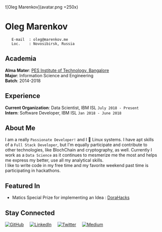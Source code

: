 ![Oleg Marenkov](avatar.png =250x)

# **Oleg Marenkov**

       E-mail  : oleg@marenkov.me
       Loc.    : Novosibirsk, Russia

## __Academia__

__Alma Mater__: [PES Institute of Technology, Bangalore](https://www.pes.edu/)  
__Major__: Information Science and Engineering  
__Batch__: 2014-2018

## __Experience__
__Current Organization__: Data Scientist, IBM ISL  `July 2018 - Present`                      
__Intern__: Software Developer, IBM ISL `Jan 2018 - June 2018`  


## __About Me__

I am a really `Passionate Developer!` and I 🤎 Linux systems. I have apt skills of a `Full Stack Developer`, but I'm equally participate and contribute to other technologies, like BlochChain and cryptography, as well. Currently I work as a `Data Science` as it continues to mesmerize me the most and helps me express my better, use all my analytical skills.  
I like to write code in my free time and my favorite weekend past time is participating in hackathons.

## __Featured In__

- Matics Special Prize for implementing an Idea : [DoraHacks](https://medium.com/matic-network/matic-network-at-dorahacks-india-114626181e4)

## __Stay Connected__

[![GitHub][1.1]][1]&nbsp;&nbsp;&nbsp;&nbsp;
[![LinkedIn][2.1]][2]&nbsp;&nbsp;&nbsp;&nbsp; 
[![Twitter][3.1]][3]&nbsp;&nbsp;&nbsp;&nbsp; 
[![Medium][4.1]][4]&nbsp;&nbsp;&nbsp;&nbsp; 


[1.1]: https://i.imgur.com/w8c8qXL.png (GitHub)
[2.1]: https://i.imgur.com/I9UnWOr.png (LinkedIn)
[3.1]: https://i.imgur.com/Zj9XUar.png (Twitter)
[4.1]: https://i.imgur.com/9GIHCWv.png (Medium)

[1]: https://github.com/aashish-chaubey
[2]: https://www.linkedin.com/in/chaubey-aashish/
[3]: http://www.twitter.com/AashishLChaubey
[4]: https://medium.com/@aashishchaubey

